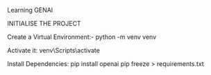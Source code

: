 Learning GENAI


INITIALISE THE PROJECT

Create a Virtual Environment:-
python -m venv venv

Activate it:
venv\Scripts\activate


Install Dependencies:
pip install openai
pip freeze > requirements.txt

